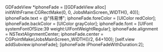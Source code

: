 
GDFadeView *iphoneFade = [[GDFadeView alloc] initWithFrame:CGRectMake(0, 0, JobsMainScreen_WIDTH(), 40)];
iphoneFade.text = @"伟易博";
iphoneFade.foreColor = [UIColor redColor];
iphoneFade.backColor = [UIColor grayColor];
iphoneFade.font = [UIFont systemFontOfSize:39 weight:UIFontWeightRegular];
iphoneFade.alignment = NSTextAlignmentCenter;
iphoneFade.center = CGPointMake(JobsMainScreen_WIDTH()/2, 64+100);
[self.view addSubview:iphoneFade];
[iphoneFade iPhoneFadeWithDuration:2];
